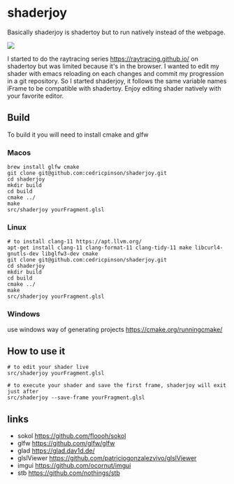 # shaderjoy
Basically shaderjoy is shadertoy but to run natively instead of the webpage.

![](https://github.com/cedricpinson/shaderjoy/raw/main/resources/shaderjoy.gif)

I started to do the raytracing series  https://raytracing.github.io/ on shadertoy but was limited because it's in the browser. I wanted to edit my shader with emacs reloading on each changes and commit my progression in a git repository. So I started shaderjoy, it follows the same variable names iFrame to be compatible with shadertoy. Enjoy editing shader natively with your favorite editor. 

## Build
To build it you will need to install cmake and glfw

### Macos
```
brew install glfw cmake
git clone git@github.com:cedricpinson/shaderjoy.git
cd shaderjoy
mkdir build
cd build
cmake ../
make
src/shaderjoy yourFragment.glsl
```

### Linux
```
# to install clang-11 https://apt.llvm.org/
apt-get install clang-11 clang-format-11 clang-tidy-11 make libcurl4-gnutls-dev libglfw3-dev cmake
git clone git@github.com:cedricpinson/shaderjoy.git
cd shaderjoy
mkdir build
cd build
cmake ../
make
src/shaderjoy yourFragment.glsl
```

### Windows
use windows way of generating projects https://cmake.org/runningcmake/

## How to use it
```
# to edit your shader live
src/shaderjoy yourFragment.glsl

# to execute your shader and save the first frame, shaderjoy will exit just after
src/shaderjoy --save-frame yourFragment.glsl

```

## links
- sokol https://github.com/floooh/sokol
- glfw https://github.com/glfw/glfw
- glad https://glad.dav1d.de/
- glslViewer https://github.com/patriciogonzalezvivo/glslViewer
- imgui https://github.com/ocornut/imgui
- stb https://github.com/nothings/stb
